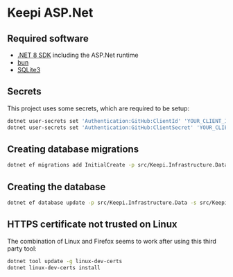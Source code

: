# Keepi ASP.Net

## Required software

- [.NET 8 SDK](https://dotnet.microsoft.com/en-us/download/dotnet/8.0) including the ASP.Net runtime
- [bun](https://bun.sh/)
- [SQLite3](https://sqlite.org/)

## Secrets

This project uses some secrets, which are required to be setup:

```bash
dotnet user-secrets set 'Authentication:GitHub:ClientId' 'YOUR_CLIENT_ID' --project 'src/Keepi.Web/'
dotnet user-secrets set 'Authentication:GitHub:ClientSecret' 'YOUR_CLIENT_SECRET' --project 'src/Keepi.Web/'
```

## Creating database migrations

```bash
dotnet ef migrations add InitialCreate -p src/Keepi.Infrastructure.Data -s src/Keepi.Web
```

## Creating the database

```bash
dotnet ef database update -p src/Keepi.Infrastructure.Data -s src/Keepi.Web
```

## HTTPS certificate not trusted on Linux

The combination of Linux and Firefox seems to work after using this third party tool:

```bash
dotnet tool update -g linux-dev-certs
dotnet linux-dev-certs install
```
